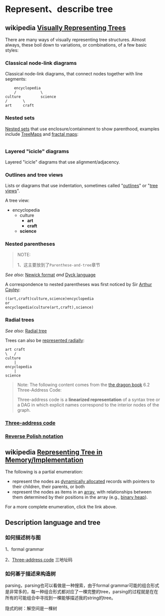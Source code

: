 # Represent、describe  tree

## wikipedia [Visually  Representing Trees ](https://en.wikipedia.org/wiki/Tree_structure#Representing_trees)

There are many ways of visually representing tree structures. Almost always, these boil down to variations, or combinations, of a few basic styles:

### Classical node-link diagrams

Classical node-link diagrams, that connect nodes together with line segments:

```
	encyclopedia
	/			\
culture			science	
/		\
art		craft	

```

### Nested sets

[Nested sets](https://en.wikipedia.org/wiki/Nested_set_model) that use enclosure/containment to show parenthood, examples include [TreeMaps](https://en.wikipedia.org/wiki/Treemapping) and [fractal maps](https://en.wikipedia.org/w/index.php?title=Fractal_space_map&action=edit&redlink=1):

```

```

### Layered "icicle" diagrams

Layered "icicle" diagrams that use alignment/adjacency.

### Outlines and tree views

Lists or diagrams that use indentation, sometimes called "[outlines](https://en.wikipedia.org/wiki/Outline_(hierarchical))" or "[tree views](https://en.wikipedia.org/wiki/Tree_view)".



A tree view:

- encyclopedia
  - culture
    - **art**
    - **craft**
  - **science**



### Nested parentheses

> NOTE: 
>
> 1、这主要放到了`Parenthese-and-tree`章节

*See also:* [Newick format](https://en.wikipedia.org/wiki/Newick_format) *and* [Dyck language](https://en.wikipedia.org/wiki/Dyck_language)

A correspondence to nested parentheses was first noticed by Sir [Arthur Cayley](https://en.wikipedia.org/wiki/Arthur_Cayley):

```
((art,craft)culture,science)encyclopedia
or
encyclopedia(culture(art,craft),science)
```

### Radial trees

*See also:* [Radial tree](https://en.wikipedia.org/wiki/Radial_tree)

Trees can also be [represented radially](https://en.wikipedia.org/wiki/Radial_tree):

```
art craft
\	/ 
culture
    |
encyclopedia
    |
science
```



> Note: The following content comes from the [the dragon book](https://en.wikipedia.org/wiki/Compilers:_Principles,_Techniques,_and_Tools) 6.2 Three-Address Code:
>
> Three-address code is a **linearized representation** of a syntax tree or a DAG in which explicit names correspond to the interior nodes of the graph. 

### [Three-address code](https://en.wikipedia.org/wiki/Three-address_code)





### [Reverse Polish notation](https://en.wikipedia.org/wiki/Reverse_Polish_notation)







## wikipedia [Representing Tree in Memory/Implementation](https://en.wikipedia.org/wiki/Tree_(data_structure)#Representations)

The following is a partial enumeration:

- represent the nodes as [dynamically allocated](https://en.wikipedia.org/wiki/Dynamic_memory_allocation) records with pointers to their children, their parents, or both
- represent the nodes as items in an [array](https://en.wikipedia.org/wiki/Array_data_structure), with relationships between them determined by their positions in the array (e.g., [binary heap](https://en.wikipedia.org/wiki/Binary_heap)).

For a more complete enumeration, click the link above.








## Description language and tree

### 如何描述树与图

1、formal grammar

2、[Three-address code](https://en.wikipedia.org/wiki/Three-address_code) 三地址码



### 如何基于描述来构造树

parsing，parsing也可以看做是一种搜索，由于formal grammar可能的组合形式是非常多的，每一种组合形式都对应了一棵完整的tree，parsing的过程就是在在所有的可能组合中寻找到一棵能够描述我的string的tree。

隐式的树：解空间是一棵树